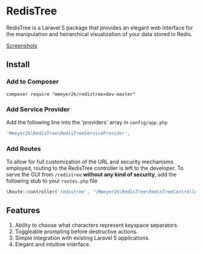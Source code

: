 # RedisTree
RedisTree is a Laravel 5 package that provides an elegant web interface for the manipulation and heirarchical visualization of your data stored in Redis.

<a href="SCREENSHOTS.md">Screenshots</a>

## Install
### Add to Composer
```
composer require "mmeyer2k/redistree=dev-master"
```
### Add Service Provider
Add the following line into the 'providers' array in `config/app.php`
```php
'Mmeyer2k\RedisTree\RedisTreeServiceProvider',
```
### Add Routes
To allow for full customization of the URL and security mechanisms employed, routing to the RedisTree controller is left to the developer. To serve the GUI from `/redistree` **without any kind of security**, add the following stub to your `routes.php` file
```php
\Route::controller('redistree', '\Mmeyer2k\RedisTree\RedisTreeController');
```

## Features
1. Ability to choose what characters represent keyspace separators.
2. Toggleable prompting before destructive actions.
3. Simple integration with existing Laravel 5 applications.
4. Elegant and intuitive interface.
